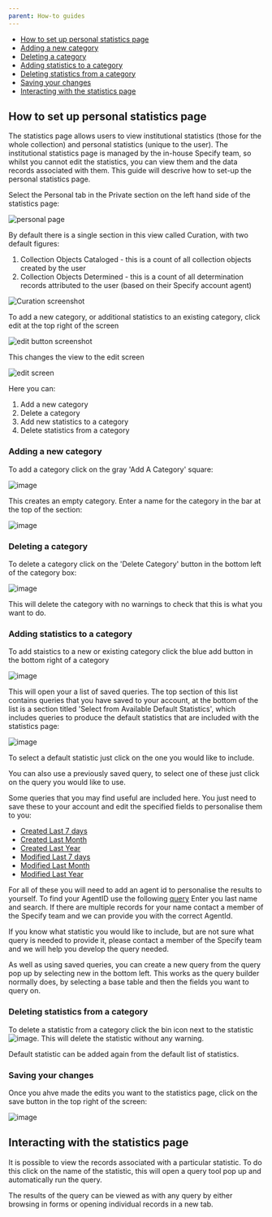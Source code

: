 ```yaml
---
parent: How-to guides
---
```


* [How to set up personal statistics page](#How-to-set-up-personal-statistics-page)
* [Adding a new category](#Adding-a-new-category)
* [Deleting a category](#Deleting-a-category)
* [Adding statistics to a category](#Adding-statistics-to-a-category)
* [Deleting statistics from a category](#Deleting-statistics-from-a-category)
* [Saving your changes](#Saving-your-changes)
* [Interacting with the statistics page](#Interacting-with-the-statistics-page)

## How to set up personal statistics page

The statistics page allows users to view institutional statistics (those for the whole collection) and personal statistics (unique to the user). The institutional statistics page is managed by the in-house Specify team, so whilst you cannot edit the statistics, you can view them and the data records associated with them. This guide will descrive how to set-up the personal statistics page.

Select the Personal tab in the Private section on the left hand side of the statistics page:

![personal page](https://github.com/RBGE-Herbarium/RBGE-Herbarium.github.io/assets/8155743/40551baa-a5f2-4c3e-90d4-02cfcd736016)

By default there is a single section in this view called Curation, with two default figures:

1. Collection Objects Cataloged - this is a count of all collection objects created by the user
2. Collection Objects Determined - this is a count of all determination records attributed to the user (based on their Specify account agent)

![Curation screenshot](https://github.com/RBGE-Herbarium/RBGE-Herbarium.github.io/assets/8155743/eac87680-5a3e-4ae6-9398-69feda91cfc7)


To add a new category, or additional statistics to an existing category, click edit at the top right of the screen

![edit button screenshot](https://github.com/RBGE-Herbarium/RBGE-Herbarium.github.io/assets/8155743/ea2b3903-6791-48b1-b1a2-624d857ac1b8)

This changes the view to the edit screen

![edit screen](https://github.com/RBGE-Herbarium/RBGE-Herbarium.github.io/assets/8155743/c045dcc4-4b3c-4f7c-b23c-3ab29421e09a)

Here you can:

1. Add a new category
2. Delete a category
3. Add new statistics to a category
4. Delete statistics from a category

 ### Adding a new category

 To add a category click on the gray 'Add A Category' square:

 ![image](https://github.com/RBGE-Herbarium/RBGE-Herbarium.github.io/assets/8155743/1482c9a5-aa8c-46d3-bd76-88c8b87116e0)

This creates an empty category. Enter a name for the category in the bar at the top of the section:

![image](https://github.com/RBGE-Herbarium/RBGE-Herbarium.github.io/assets/8155743/45aa88bb-78ae-42db-a6ef-33475fc1d74d)

### Deleting a category

To delete a category click on the 'Delete Category' button in the bottom left of the category box:

![image](https://github.com/RBGE-Herbarium/RBGE-Herbarium.github.io/assets/8155743/d8025736-2ab0-4c2a-9b5b-74c7336f5f30)

This will delete the category with no warnings to check that this is what you want to do.

### Adding statistics to a category

To add staistics to a new or existing category click the blue add button in the bottom right of a category

![image](https://github.com/RBGE-Herbarium/RBGE-Herbarium.github.io/assets/8155743/cba60a2a-341c-484d-93ad-25935b4ef19f)

This will open your a list of saved queries. The top section of this list contains queries that you have saved to your account, at the bottom of the list is a section titled 'Select from Available Default Statistics', which includes queries to produce the default statistics that are included with the statistics page:

![image](https://github.com/RBGE-Herbarium/RBGE-Herbarium.github.io/assets/8155743/ba0d8d49-5fd9-407f-a344-8abadcd7ab37)

To select a default statistic just click on the one you would like to include. 

You can also use a previously saved query, to select one of these just click on the query you would like to use. 

Some queries that you may find useful are included here. You just need to save these to your account and edit the specified fields to personalise them to you:

* <a href="https://herb-rbge.specifycloud.org/specify/query/407/"> Created Last 7 days </a> 
* <a href="https://herb-rbge.specifycloud.org/specify/query/406/">Created Last Month </a> 
* <a href="https://herb-rbge.specifycloud.org/specify/query/405/">Created Last Year </a> 
* <a href="https://herb-rbge.specifycloud.org/specify/query/403/">Modified Last 7 days </a> 
* <a href="https://herb-rbge.specifycloud.org/specify/query/402/">Modified Last Month </a> 
* <a href="https://herb-rbge.specifycloud.org/specify/query/404/">Modified Last Year </a> 

For all of these you will need to add an agent id to personalise the results to yourself. To find your AgentID use the following <a href="https://herb-rbge.specifycloud.org/specify/query/408/">query</a>
Enter you last name and search. If there are multiple records for your name contact a member of the Specify team and we can provide you with the correct AgentId.

If you know what statistic you would like to include, but are not sure what query is needed to provide it, please contact a member of the Specify team and we will help you develop the query needed. 

As well as using saved queries, you can create a new query from the query pop up by selecting new in the bottom left. This works as the query builder normally does, by selecting a base table and then the fields you want to query on.

### Deleting statistics from a category

To delete a statistic from a category click the bin icon next to the statistic ![image](https://github.com/RBGE-Herbarium/RBGE-Herbarium.github.io/assets/8155743/f5b7d6b8-c167-4a8d-94cb-ad0827ef0fbe). This will delete the statistic without any warning. 

Default statistic can be added again from the default list of statistics.

### Saving your changes

Once you ahve made the edits you want to the statistics page, click on the save button in the top right of the screen:

![image](https://github.com/RBGE-Herbarium/RBGE-Herbarium.github.io/assets/8155743/937d5fbd-0fb6-4d7d-8f34-81b8bfd47f25)

## Interacting with the statistics page

It is possible to view the records associated with a particular statistic. To do this click on the name of the statistic, this will open a query tool pop up and automatically run the query.

The results of the query can be viewed as with any query by either browsing in forms or opening individual records in a new tab.






